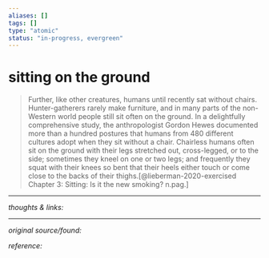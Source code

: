 ```yaml
---
aliases: []
tags: []
type: "atomic"
status: "in-progress, evergreen"
---
```


# sitting on the ground

> Further, like other creatures, humans until recently sat without chairs. Hunter-gatherers rarely make furniture, and in many parts of the non-Western world people still sit often on the ground. In a delightfully comprehensive study, the anthropologist Gordon Hewes documented more than a hundred postures that humans from 480 different cultures adopt when they sit without a chair. Chairless humans often sit on the ground with their legs stretched out, cross-legged, or to the side; sometimes they kneel on one or two legs; and frequently they squat with their knees so bent that their heels either touch or come close to the backs of their thighs.[@lieberman-2020-exercised Chapter 3: Sitting: Is it the new smoking? n.pag.]

---

_thoughts & links:_




---

_original source/found:_ 

_reference:_ 
